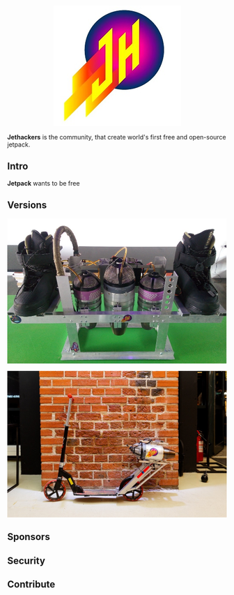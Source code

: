 <p align="center">
  <img src="https://github.com/Jethackers/Jethackers/blob/master/logosmall.jpg">
</p>

**Jethackers** is the community, that create world's first free and open-source jetpack.

## Intro

**Jetpack** wants to be free 

## Versions

<p align="center">
  <img src="https://github.com/Jethackers/Jethackers/blob/master/2019201.jpg">
</p>

<p align="center">
  <img src="https://github.com/Jethackers/Jethackers/blob/master/3%20(1).jpg">
</p>



## Sponsors

<!--lint ignore no-html maximum-line-length-->

## Security



## Contribute



[logo]: https://github.com/Jethackers/Jethackers/blob/master/logosmall.jpg

